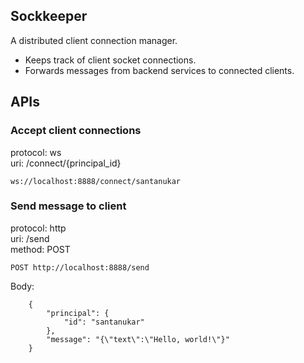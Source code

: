 ## Sockkeeper 

A distributed client connection manager.

- Keeps track of client socket connections.
- Forwards messages from backend services to connected clients.

## APIs
### Accept client connections

protocol: ws <br> uri: /connect/{principal_id}

`ws://localhost:8888/connect/santanukar`

### Send message to client 
protocol: http <br> uri: /send <br> method: POST

`POST http://localhost:8888/send`


Body:

```
    {
        "principal": {
            "id": "santanukar"
        },
        "message": "{\"text\":\"Hello, world!\"}"
    }
```

